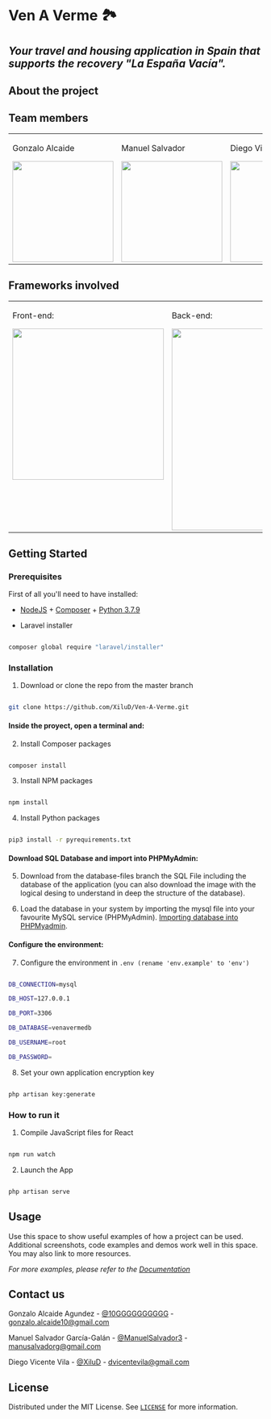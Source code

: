 
<h1  class="code-line"  data-line-start=0  data-line-end=1  ><a  id="Dillinger_0"></a>Ven A Verme <g-emoji  class="g-emoji"  alias="airplane"  fallback-src="https://github.githubassets.com/images/icons/emoji/unicode/2708.png">🏞️</h1>

<h2  class="code-line"  data-line-start=1  data-line-end=2  ><a  id="_The_Last_Markdown_Editor_Ever__1"></a><em>Your travel and housing application in Spain that supports the recovery "La España Vacía". </em></h2>

## About the project


## Team members

<table width="1000">
  <tr>
      <td valign="center">
	    <p>Gonzalo Alcaide</p>
	    <a href="https://github.com/10GGGGGGGGGG"  target="_blank">
		    <img src="https://avatars.githubusercontent.com/u/47125167?v=4"  width="200"/>
	    </a>
    </td>
        <td valign="center">
	    <p>Manuel Salvador</p>
	    <a href="https://github.com/ManuelSalvador3"  target="_blank">
		    <img src="https://avatars.githubusercontent.com/u/27558633?v=4"  width="200"/>
	    </a>
    </td>
    <td valign="center">
	    <p>Diego ViVi</p>
	    <a  href="https://github.com/XiluD"  target="_blank">
		    <img src="https://avatars.githubusercontent.com/u/47109009?v=4"  width="200"/>
	    </a>
    </td>
  </tr>
</table>

## Frameworks involved

 <table width="1000">
  <tr>
    <td valign="top">
	    <p>Front-end:</p>
	    <a  href="https://es.reactjs.org/"  target="_blank">
	    <img src="https://www.vectorlogo.zone/logos/reactjs/reactjs-ar21.svg" width="300"></a>
    </td>
    <td valign="top">
	    <p>Back-end:</p>
		<a  href="https://laravel.com"  target="_blank">
		<img src="https://raw.githubusercontent.com/laravel/art/master/logo-lockup/5%20SVG/2%20CMYK/1%20Full%20Color/laravel-logolockup-cmyk-red.svg"  width="400">
		</a>
    </td>
</tr>
</table>
  

## Getting Started

### Prerequisites


First of all you'll need to have installed:

  

*  [NodeJS](https://nodejs.org/en/) + [Composer](https://getcomposer.org/) + [Python 3.7.9](https://www.python.org/downloads/release/python-379/)

  

* Laravel installer

```sh

composer global require "laravel/installer"

```

  

### Installation


1. Download or clone the repo from the master branch

```sh

git clone https://github.com/XiluD/Ven-A-Verme.git

```


#### Inside the proyect, open a terminal and:


2. Install Composer packages

```sh

composer install

```

3. Install NPM packages

```sh

npm install

```

4. Install Python packages

```sh

pip3 install -r pyrequirements.txt

```


#### Download SQL Database and import into PHPMyAdmin:

5. Download from the database-files branch the SQL File including the database of the application (you can also download the image with the logical desing to understand in deep the structure of the database).

6. Load the database in your system by importing the mysql file into your favourite MySQL service (PHPMyAdmin). [Importing database into PHPMyadmin](https://help.dreamhost.com/hc/en-us/articles/214395768-phpMyAdmin-How-to-import-or-restore-a-database-or-table).

  

#### Configure the environment:

7. Configure the environment in `.env (rename 'env.example' to 'env')`

```sh

DB_CONNECTION=mysql

DB_HOST=127.0.0.1

DB_PORT=3306

DB_DATABASE=venavermedb

DB_USERNAME=root

DB_PASSWORD=

```

8. Set your own application encryption key

```sh

php artisan key:generate

```
  
### How to run it

1. Compile JavaScript files for React

```sh

npm run watch

```

2. Launch the App

```sh

php artisan serve

```

## Usage

  
Use this space to show useful examples of how a project can be used. Additional screenshots, code examples and demos work well in this space. You may also link to more resources.



_For more examples, please refer to the [Documentation](https://example.com)_

  

## Contact us

  

Gonzalo Alcaide Agundez - [@10GGGGGGGGGG](https://github.com/10GGGGGGGGGG) - gonzalo.alcaide10@gmail.com

  

Manuel Salvador García-Galán - [@ManuelSalvador3](https://github.com/ManuelSalvador3) - manusalvadorg@gmail.com

  

Diego Vicente Vila - [@XiluD](https://github.com/XiluD) - dvicentevila@gmail.com
  

## License

Distributed under the MIT License. See <a  href="https://opensource.org/licenses/MIT"  target="_blank">`LICENSE`</a> for more information.
